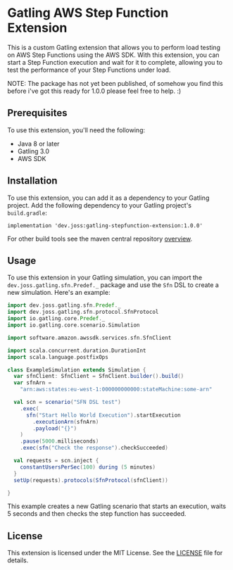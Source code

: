 # Gatling AWS Step Function Extension

This is a custom Gatling extension that allows you to perform load testing on AWS Step Functions using the AWS SDK. With this extension, you can start a Step Function execution and wait for it to complete, allowing you to test the performance of your Step Functions under load.

NOTE: The package has not yet been published, of somehow you find this before i've got this ready for 1.0.0 please feel free to help. :)
## Prerequisites

To use this extension, you'll need the following:

- Java 8 or later
- Gatling 3.0
- AWS SDK

## Installation

To use this extension, you can add it as a dependency to your Gatling project. Add the following dependency to your Gatling project's `build.gradle`:

```
implementation 'dev.joss:gatling-stepfunction-extension:1.0.0'
```
For other build tools see the maven central repository [overview](https://central.sonatype.com/artifact/dev.joss/gatling-stepfunction-extension/1.0/overview#Overview).

## Usage

To use this extension in your Gatling simulation, you can import the `dev.joss.gatling.sfn.Predef._` package and use the `Sfn` DSL to create a new simulation. Here's an example:

```scala
import dev.joss.gatling.sfn.Predef._
import dev.joss.gatling.sfn.protocol.SfnProtocol
import io.gatling.core.Predef._
import io.gatling.core.scenario.Simulation

import software.amazon.awssdk.services.sfn.SfnClient

import scala.concurrent.duration.DurationInt
import scala.language.postfixOps

class ExampleSimulation extends Simulation {
  var sfnClient: SfnClient = SfnClient.builder().build()
  var sfnArn =
    "arn:aws:states:eu-west-1:000000000000:stateMachine:some-arn"

  val scn = scenario("SFN DSL test")
    .exec(
      sfn("Start Hello World Execution").startExecution
        .executionArn(sfnArn)
        .payload("{}")
    )
    .pause(5000.milliseconds)
    .exec(sfn("Check the response").checkSucceeded)

  val requests = scn.inject {
    constantUsersPerSec(100) during (5 minutes)
  }
  setUp(requests).protocols(SfnProtocol(sfnClient))

}

```

This example creates a new Gatling scenario that starts an execution, waits 5 seconds and then checks the step function has succeeded.

## License

This extension is licensed under the MIT License. See the [LICENSE](LICENSE) file for details.
